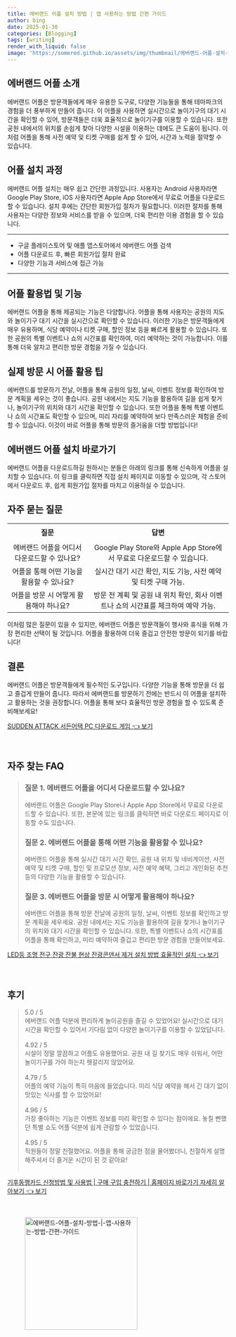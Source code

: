 ```yaml
---
title: 에버랜드 어플 설치 방법 | 앱 사용하는 방법 간편 가이드
author: bing
date: 2025-01-30
categories: [Blogging]
tags: [writing]
render_with_liquid: false
image: 'https://somered.github.io/assets/img/thumbnail/에버랜드-어플-설치-방법-|-앱-사용하는-방법-간편-가이드.webp'
---
```



<h2 id='에버랜드_어플_소개'>에버랜드 어플 소개</h2>

<p>에버랜드 어플은 방문객들에게 매우 유용한 도구로, 다양한 기능들을 통해 테마파크의 경험을 더 풍부하게 만들어 줍니다. 이 어플을 사용하면 실시간으로 놀이기구의 대기 시간을 확인할 수 있어, 방문객들은 더욱 효율적으로 놀이기구를 이용할 수 있습니다. 또한 공원 내에서의 위치를 손쉽게 찾아 다양한 시설을 이용하는 데에도 큰 도움이 됩니다. 이처럼 어플을 통해 사전 예약 및 티켓 구매를 쉽게 할 수 있어, 시간과 노력을 절약할 수 있습니다.</p>

<h2 id='어플_설치_과정'>어플 설치 과정</h2>

<p>에버랜드 어플 설치는 매우 쉽고 간단한 과정입니다. 사용자는 Android 사용자라면 Google Play Store, iOS 사용자라면 Apple App Store에서 무료로 어플을 다운로드할 수 있습니다. 설치 후에는 간단한 회원가입 절차가 필요합니다. 이러한 절차를 통해 사용자는 다양한 정보와 서비스를 받을 수 있으며, 더욱 편리한 이용 경험을 할 수 있습니다.</p>

<hr />

<ul>
    <li>구글 플레이스토어 및 애플 앱스토어에서 에버랜드 어플 검색</li>
    <li>어플 다운로드 후, 빠른 회원가입 절차 완료</li>
    <li>다양한 기능과 서비스에 접근 가능</li>
</ul>

<hr />

<h2 id='어플_활용법_및_기능'>어플 활용법 및 기능</h2>

<p>에버랜드 어플을 통해 제공되는 기능은 다양합니다. 어플을 통해 사용자는 공원의 지도와 놀이기구 대기 시간을 실시간으로 확인할 수 있습니다. 이러한 기능은 방문객들에게 매우 유용하며, 식당 예약이나 티켓 구매, 할인 정보 등을 빠르게 활용할 수 있습니다. 또한 공원의 특별 이벤트나 쇼의 시간표를 확인하여, 미리 예약하는 것이 가능합니다. 이를 통해 더욱 알차고 편리한 방문 경험을 가질 수 있습니다.</p>

<h2 id='실제_방문_시_어플_활용_팁'>실제 방문 시 어플 활용 팁</h2>

<p>에버랜드를 방문하기 전날, 어플을 통해 공원의 일정, 날씨, 이벤트 정보를 확인하여 방문 계획을 세우는 것이 좋습니다. 공원 내에서는 지도 기능을 활용하여 길을 쉽게 찾거나, 놀이기구의 위치와 대기 시간을 확인할 수 있습니다. 또한 어플을 통해 특별 이벤트나 쇼의 시간표도 확인할 수 있으며, 미리 자리를 예약하여 보다 만족스러운 체험을 준비할 수 있습니다. 이것이 바로 어플을 통해 방문의 즐거움을 더할 방법입니다!</p>

<h2 id='에버랜드_어플_설치_바로가기'>에버랜드 어플 설치 바로가기</h2>

<p>에버랜드 어플을 다운로드하길 원하시는 분들은 아래의 링크를 통해 신속하게 어플을 설치할 수 있습니다. 이 링크를 클릭하면 직접 설치 페이지로 이동할 수 있으며, 각 스토어에서 다운로드 후, 쉽게 회원가입 절차를 마치고 이용하실 수 있습니다.</p>

<h2 id='자주_묻는_질문'>자주 묻는 질문</h2>

<table>
    <tr>
        <td style="text-align: center; height: 40px;"><b>질문</b></td>
        <td style="text-align: center; height: 40px;"><b>답변</b></td>
    </tr>
    <tr>
        <td style="text-align: center; height: 40px;">에버랜드 어플을 어디서 다운로드할 수 있나요?</td>
        <td style="text-align: center; height: 40px;">Google Play Store와 Apple App Store에서 무료로 다운로드할 수 있습니다.</td>
    </tr>
    <tr>
        <td style="text-align: center; height: 40px;">어플을 통해 어떤 기능을 활용할 수 있나요?</td>
        <td style="text-align: center; height: 40px;">실시간 대기 시간 확인, 지도 기능, 사전 예약 및 티켓 구매 가능.</td>
    </tr>
    <tr>
        <td style="text-align: center; height: 40px;">어플을 방문 시 어떻게 활용해야 하나요?</td>
        <td style="text-align: center; height: 40px;">방문 전 계획 및 공원 내 위치 확인, 회사 이벤트나 쇼의 시간표를 체크하여 예약 가능.</td>
    </tr>
</table>

<p>이처럼 많은 질문이 있을 수 있지만, 에버랜드 어플은 방문객들이 행사와 휴식을 위해 가장 편리한 선택이 될 것입니다. 어플을 활용하여 더욱 즐겁고 안전한 방문이 되기를 바랍니다!</p>

<h2 id='결론'>결론</h2>

<p>에버랜드 어플은 방문객들에게 필수적인 도구입니다. 다양한 기능을 통해 방문을 더 쉽고 즐겁게 만들어 줍니다. 따라서 에버랜드를 방문하기 전에는 반드시 이 어플을 설치하고 활용하는 것을 권장합니다. 어플을 통해 보다 효율적인 방문 경험을 할 수 있도록 준비해보세요!</p>


<p><a class="click-button" title="SUDDEN ATTACK 서든어택 PC 다운로드 게임" href="https://somered.github.io/posts/SUDDEN-ATTACK-%EC%84%9C%EB%93%A0%EC%96%B4%ED%83%9D-PC-%EB%8B%A4%EC%9A%B4%EB%A1%9C%EB%93%9C-%EA%B2%8C%EC%9E%84/" rel="dofollow">SUDDEN ATTACK 서든어택 PC 다운로드 게임 👈 보기</a></p><br>
<h2 id='자주_찾는_FAQ'>자주 찾는 FAQ</h2>
<div itemscope="" itemtype="https://schema.org/FAQPage"> 
<blockquote> 
<div itemscope="" itemprop="mainEntity" itemtype="https://schema.org/Question"> 
<h3 itemprop="name">질문 1. 에버랜드 어플을 어디서 다운로드할 수 있나요?</h3> 
<div itemscope="" itemprop="acceptedAnswer" itemtype="https://schema.org/Answer"> 
<span itemprop="text"> 
<p>에버랜드 어플은 Google Play Store나 Apple App Store에서 무료로 다운로드할 수 있습니다. 또한, 본문에 있는 링크를 클릭하면 바로 다운로드 페이지로 이동할 수도 있습니다.</p> 
</span> 
</div> 
</div> 
<div itemscope="" itemprop="mainEntity" itemtype="https://schema.org/Question"> 
<h3 itemprop="name">질문 2. 에버랜드 어플을 통해 어떤 기능을 활용할 수 있나요?</h3> 
<div itemscope="" itemprop="acceptedAnswer" itemtype="https://schema.org/Answer"> 
<span itemprop="text"> 
<p>에버랜드 어플을 통해 실시간 대기 시간 확인, 공원 내 위치 및 네비게이션, 사전 예약 및 티켓 구매, 할인 및 프로모션 정보, 사전 예약 혜택, 그리고 개인화된 추천 등의 다양한 기능을 활용할 수 있습니다.</p> 
</span> 
</div> 
</div> 
<div itemscope="" itemprop="mainEntity" itemtype="https://schema.org/Question"> 
<h3 itemprop="name">질문 3. 에버랜드 어플을 방문 시 어떻게 활용해야 하나요?</h3> 
<div itemscope="" itemprop="acceptedAnswer" itemtype="https://schema.org/Answer"> 
<span itemprop="text"> 
<p>에버랜드 어플을 통해 방문 전날에 공원의 일정, 날씨, 이벤트 정보를 확인하고 방문 계획을 세우세요. 공원 내에서는 지도 기능을 활용하여 길을 찾거나 놀이기구의 위치와 대기 시간을 확인할 수 있습니다. 또한, 특별 이벤트나 쇼의 시간표를 어플을 통해 확인하고, 미리 예약하여 즐겁고 편리한 방문 경험을 만들어보세요.</p> 
</span> 
</div> 
</div> 
</blockquote> 
</div>
<p><a class="click-button" title="LED등 조명 전구 잔광 잔불 현상 잔광콘덴서 제거 설치 방법 효율적인 설치" href="https://somered.github.io/posts/LED%EB%93%B1-%EC%A1%B0%EB%AA%85-%EC%A0%84%EA%B5%AC-%EC%9E%94%EA%B4%91-%EC%9E%94%EB%B6%88-%ED%98%84%EC%83%81-%EC%9E%94%EA%B4%91%EC%BD%98%EB%8D%B4%EC%84%9C-%EC%A0%9C%EA%B1%B0-%EC%84%A4%EC%B9%98-%EB%B0%A9%EB%B2%95-%ED%9A%A8%EC%9C%A8%EC%A0%81%EC%9D%B8-%EC%84%A4%EC%B9%98/" rel="dofollow">LED등 조명 전구 잔광 잔불 현상 잔광콘덴서 제거 설치 방법 효율적인 설치 👈 보기</a></p><br>
<h2 id='후기'>후기</h2>
<div itemscope itemtype="https://schema.org/Product">
  <blockquote>
  <div itemprop="review" itemscope itemtype="https://schema.org/Review">
      <div itemprop="reviewRating" itemscope itemtype="https://schema.org/Rating"> <span itemprop="ratingValue">5.0</span> / <span itemprop="bestRating">5</span> </div>
      <span itemprop="reviewBody">에버랜드 어플 덕분에 편리하게 놀이공원을 즐길 수 있었어요! 실시간으로 대기 시간을 확인할 수 있어서 기다림 없이 다양한 놀이기구를 이용할 수 있었답니다.</span>
  </div>
  <br>
  <div itemprop="review" itemscope itemtype="https://schema.org/Review">
      <div itemprop="reviewRating" itemscope itemtype="https://schema.org/Rating"> <span itemprop="ratingValue">4.92</span> / <span itemprop="bestRating">5</span> </div>
      <span itemprop="reviewBody">시설이 정말 깔끔하고 어플도 유용했어요. 공원 내 길 찾기도 매우 쉬워서, 어떤 놀이기구를 가야 하는지 헷갈리지 않았어요.</span>
  </div>
  <br>
  <div itemprop="review" itemscope itemtype="https://schema.org/Review">
      <div itemprop="reviewRating" itemscope itemtype="https://schema.org/Rating"> <span itemprop="ratingValue">4.79</span> / <span itemprop="bestRating">5</span> </div>
      <span itemprop="reviewBody">어플의 예약 기능이 특히 마음에 들었습니다. 미리 식당 예약을 해서 긴 대기 없이 맛있는 식사를 할 수 있었어요!</span>
  </div>
  <br>
  <div itemprop="review" itemscope itemtype="https://schema.org/Review">
      <div itemprop="reviewRating" itemscope itemtype="https://schema.org/Rating"> <span itemprop="ratingValue">4.96</span> / <span itemprop="bestRating">5</span> </div>
      <span itemprop="reviewBody">가장 좋아하는 기능은 이벤트 정보를 미리 확인할 수 있다는 점이에요. 놓칠 뻔했던 특별 쇼도 어플 덕분에 쉽게 관람할 수 있었습니다.</span>
  </div>
  <br>
  <div itemprop="review" itemscope itemtype="https://schema.org/Review">
      <div itemprop="reviewRating" itemscope itemtype="https://schema.org/Rating"> <span itemprop="ratingValue">4.95</span> / <span itemprop="bestRating">5</span> </div>
      <span itemprop="reviewBody">직원들이 정말 친절했어요. 어플을 통해 궁금한 점을 물어봤더니, 친절하게 설명해주셔서 더 즐거운 시간이 된 것 같아요!</span>
  </div>
  <br>
  </blockquote>
</div>
<p><a class="click-button" title="기후동행카드 신청방법 및 사용법 | 구매 구입 충전하기 | 홈페이지 바로가기 자세히 알아보기" href="https://somered.github.io/posts/%EA%B8%B0%ED%9B%84%EB%8F%99%ED%96%89%EC%B9%B4%EB%93%9C-%EC%8B%A0%EC%B2%AD%EB%B0%A9%EB%B2%95-%EB%B0%8F-%EC%82%AC%EC%9A%A9%EB%B2%95-%EA%B5%AC%EB%A7%A4-%EA%B5%AC%EC%9E%85-%EC%B6%A9%EC%A0%84%ED%95%98%EA%B8%B0-%ED%99%88%ED%8E%98%EC%9D%B4%EC%A7%80-%EB%B0%94%EB%A1%9C%EA%B0%80%EA%B8%B0-%EC%9E%90%EC%84%B8%ED%9E%88-%EC%95%8C%EC%95%84%EB%B3%B4%EA%B8%B0/" rel="dofollow">기후동행카드 신청방법 및 사용법 | 구매 구입 충전하기 | 홈페이지 바로가기 자세히 알아보기 👈 보기</a></p><br>
<figure class="image"><img src="https://somered.github.io/assets/img/thumbnail/에버랜드-어플-설치-방법-|-앱-사용하는-방법-간편-가이드.webp" alt="에버랜드-어플-설치-방법-|-앱-사용하는-방법-간편-가이드" width="256" height="256"></figure>